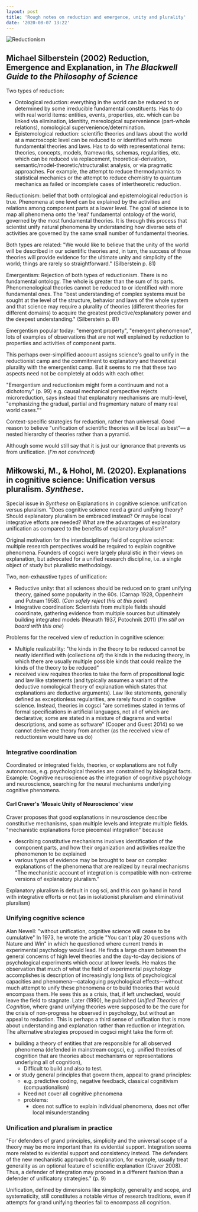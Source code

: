 ```yaml
---
layout: post
title: 'Rough notes on reduction and emergence, unity and plurality'
date: '2020-08-07 13:22'
---
```

![Reductionism](https://upload.wikimedia.org/wikipedia/commons/8/8f/Digesting_Duck.jpg)

## Michael Silberstein (2002) Reduction, Emergence and Explanation, in _The Blackwell Guide to the Philosophy of Science_

Two types of reduction:

* Ontological reduction: everything in the world can be reduced to or determined by some irreducible fundamental constituents. Has to do with real world items: entities, events, properties, etc. which can be linked via elimination, idenitity, mereological supervenience (part-whole relations), nomological supervenience/determination.
* Epistemological reduction: scientific theories and laws about the world at a macroscopic level can be reduced to or identified with more fundamental theories and laws. Has to do with representational items: theories, concepts, models, frameworks, schemas, regularities, etc. which can be reduced via replacement, theoretical-derivation, semantic/model-theoretic/structuralist analysis, or via pragmatic approaches. For example, the attempt to reduce thermodynamics to statistical mechanics or the attempt to reduce chemistry to quantum mechanics as failed or incomplete cases of intertheoretic reduction.

Reductionism: belief that both ontological and epistemological reduction is true. Phenomena at one level can be explained by the activities and relations among component parts at a lower level. The goal of science is to map all phenomena onto the 'real' fundamental ontology of the world, governed by the most fundamental theories. It is through this process that scientist unify natural phenomena by understanding how diverse sets of activities are governed by the same small number of fundamental theories.

Both types are related: "We would like to believe that the unity of the world will be described in our scientific theories and, in turn, the success of those theories will provide evidence for the ultimate unity and simplicity of the world; things are rarely so straightforward." (Silberstein p. 81)

Emergentism: Rejection of both types of reductionism. There is no fundamental ontology. The whole is greater than the sum of its parts. Phenomenological theories cannot be reduced to or identified with more fundamental ones. The "best understanding of complex systems must be sought at the level of the structure, behavior and laws of the whole system and that science may require a plurality of theories (different theories for different domains) to acquire the greatest predictive/explanatory power and the deepest understanding." (Silberstein p. 81)

Emergentism popular today: "emergent property", "emergent phenomenon", lots of examples of observations that are not well explained by reduction to properties and activities of component parts.

This perhaps over-simplified account assigns science's goal to unify in the reductionist camp and the commitment to explanatory and theoretical plurality with the emergentist camp. But it seems to me that these two aspects need not be completely at odds with each other.

"Emergentism and reductionism might form a continuum and not a dichotomy" (p. 99) e.g. causal mechanical perspective rejects microreduction, says instead that explanatory mechanisms are multi-level, "emphasizing the gradual, partial and fragmentary nature of many real world cases.""

Context-specific strategies for reduction, rather than universal. Good reason to believe "unification of scientific theories will be local as best"— a nested hierarchy of theories rather than a pyramid.

Although some would still say that it is just our ignorance that prevents us from unification. (_I'm not convinced_)

## Miłkowski, M., & Hohol, M. (2020). Explanations in cognitive science: Unification versus pluralism. _Synthese_.

Special issue in _Synthese_ on Explanations in cognitive science: unification versus pluralism. "Does cognitive science need a grand unifying theory? Should explanatory pluralism be embraced instead? Or maybe local integrative efforts are needed? What are the advantages of explanatory unification as compared to the benefits of explanatory pluralism?"

Original motivation for the interdisciplinary field of cognitive science: multiple research perspectives would be required to explain cognitive phenomena. Founders of cogsci were largely pluralistic in their views on explanation, but advocated for a unified research discipline, i.e. a single object of study but pluralistic methodology.

Two, non-exhaustive types of unification:
* Reductive unity: that all sciences should be reduced on to grant unifying theory, gained some popularity in the 60s. (Carnap 1928, Oppenheim and Putnam 1958). (_Can safely reject this at this point_)
* Integrative coordination: Scientists from multiple fields should coordinate, gathering evidence from multiple sources but ultimately building integrated models (Neurath 1937, Potochnik 2011) (_I'm still on board with this one_)

Problems for the received view of reduction in cognitive science:
* Multiple realizability: "the kinds in the theory to be reduced cannot be neatly identified with (collections of) the kinds in the reducing theory, in which there are usually multiple possible kinds that could realize the kinds of the theory to be reduced"
* received view requires theories to take the form of propositional logic and law like statements (and typically assumes a variant of the deductive nomological theory of explanation which states that explanations are deductive arguments). Law like statements, generally defined as exceptionless regularities, are rarely found in cognitive science. Instead, theories in cogsci "are sometimes stated in terms of formal specifications in artificial languages, not all of which are declarative; some are stated in a mixture of diagrams and verbal descriptions, and some as software" (Cooper and Guest 2014) so we cannot derive one theory from another (as the received view of reductionism would have us do)

### Integrative coordination
Coordinated or integrated fields, theories, or explanations are not fully autonomous, e.g. psychological theories are constrained by biological facts.
Example: Cognitive neuroscience as the integration of cognitive psychology and neuroscience, searching for the neural mechanisms underlying cognitive phenomena.

#### Carl Craver's 'Mosaic Unity of Neuroscience' view
Craver proposes that good explanations in neuroscience describe constitutive mechanisms, span multiple levels and integrate multiple fields.
"mechanistic explanations force piecemeal integration" because
* describing constitutive mechanisms involves identification of the component parts, and how their organization and activities realize the phenomenon to be explained
* various types of evidence may be brought to bear on complex explanations of the phenomena that are realized by neural mechanisms
"The mechanistic account of integration is compatible with non-extreme versions of explanatory pluralism."

Explanatory pluralism is default in cog sci, and this _can_ go hand in hand with integrative efforts or not (as in isolationist pluralism and eliminativist pluralism)


### Unifying cognitive science

Alan Newell: "without unification, cognitive science will cease to be cumulative"
In 1973, he wrote the article "You can't play 20 questions with Nature and Win" in which he questioned where current trends in experimental psychology would lead. He finds a large chasm between the general concerns of high level theories and the day-to-day decisions of psychological experiments which occur at lower levels. He makes the observation that much of what the field of experimental psychology accomplishes is description of increasingly long lists of psychological capacities and phenomena—cataloguing psychological effects—without much attempt to unify these phenomena or to build theories that would encompass them. He sees this as a crisis, that, if left unchecked, would leave the field to stagnate. Later (1990), he published _Unified Theories of Cognition_, where grand unifying theories were supposed to be the cure for the crisis of non-progress he observed in psychology, but without an appeal to reduction. This is perhaps a third sense of unification that is more about understanding and explanation rather than reduction or integration. The alternative strategies proposed in cogsci might take the form of:
* building a theory of entities that are responsible for all observed phenomena (defended in mainstream cogsci, e.g. unified theories of cognition that are theories about mechanisms or representations underlying all of cognition),
  - Difficult to build and also to test.
* or study general principles that govern them, appeal to grand principles:
  - e.g. predictive coding, negative feedback, classical cognitivism (compuationalism)
  - Need not cover all cognitive phenomena
  - problems:
    - does not suffice to explain individual phenomena, does not offer local misunderstanding

### Unification and pluralism in practice
"For defenders of grand principles, simplicity and the universal scope of a theory may be more important than its evidential support. Integration seems more related to evidential support and consistency instead. The defenders of the new mechanistic approach to explanation, for example, usually treat generality as an optional feature of scientific explanation (Craver 2008). Thus, a defender of integration may proceed in a different fashion than a defender of unificatory strategies." (p. 9)

Unification, defined by dimensions like simplicity, generality and scope, and systematicity, still constitutes a notable virtue of research traditions, even if attempts for grand unifying theories fail to encompass all cognition.



<!-- ## Batterman and Ross


References

* Michael Silberstein (2002) Reduction, Emergence and Explanation, in _The Blackwell Guide to the Philosophy of Science_
* Stephan 1992
* McLaughlin 1992
* Kim 1999
* Newell, A. (1973). You can’t play 20 questions with nature and win. Visual Information Processing, 283–308.
* Gentner, D. (2019). Cognitive science is and should be pluralistic. Topics in Cognitive Science, 11(4), 884–891 -->
